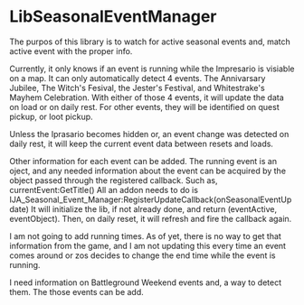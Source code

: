 # LibSeasonalEventManager
The purpos of this library is to watch for active seasonal events and, match active event with the proper info.

Currently, it only knows if an event is running while the Impresario is visiable on a map.
It can only automatically detect 4 events. The Annivarsary Jubilee, The Witch's Fesival, the Jester's Festival, and Whitestrake's Mayhem Celebration.
With either of those 4 events, it will update the data on load or on daily rest.
For other events, they will be identified on quest pickup, or loot pickup.

Unless the Iprasario becomes hidden or, an event change was detected on daily rest, it will keep the current event data between resets and loads.

Other information for each event can be added. 
The running event is an oject, and any needed information about the event can be acquired by the object passed through the registered callback.
Such as, currentEvent:GetTitle()
All an addon needs to do is IJA_Seasonal_Event_Manager:RegisterUpdateCallback(onSeasonalEventUpdate)
It will initialize the lib, if not already done, and return (eventActive, eventObject).
Then, on daily reset, it will refresh and fire the callback again. 

I am not going to add running times. As of yet, there is no way to get that information from the game, and I am not updating this every time an event 
comes around or zos decides to change the end time while the event is running.

I need information on Battleground Weekend events and, a way to detect them. The those events can be add.
